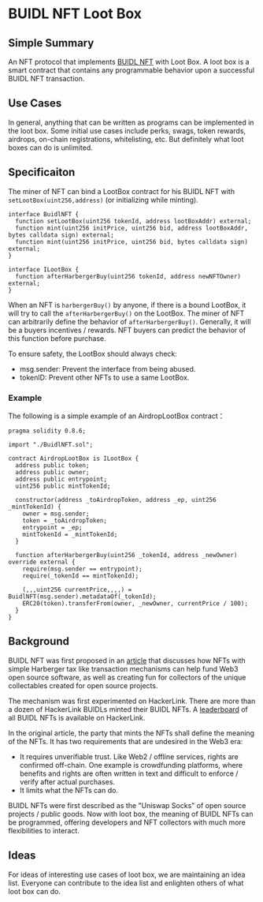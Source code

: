 # BUIDL NFT Loot Box 

## Simple Summary

An NFT protocol that implements [BUIDL NFT](https://dorafactory.medium.com/hackers-painters-open-source-projects-nfts-and-simplified-harberger-tax-b6a672ade89f) with Loot Box. A loot box is a smart contract that contains any programmable behavior upon a successful BUIDL NFT transaction.

## Use Cases

In general, anything that can be written as programs can be implemented in the loot box. Some initial use cases include perks, swags, token rewards, airdrops, on-chain registrations, whitelisting, etc. But definitely what loot boxes can do is unlimited.

## Specificaiton

The miner of NFT can bind a LootBox contract for his BUIDL NFT with `setLootBox(uint256,address)` (or initializing while minting).

``` solidity
interface BuidlNFT {
  function setLootBox(uint256 tokenId, address lootBoxAddr) external;
  function mint(uint256 initPrice, uint256 bid, address lootBoxAddr, bytes calldata sign) external;
  function mint(uint256 initPrice, uint256 bid, bytes calldata sign) external;
}

interface ILootBox {
  function afterHarbergerBuy(uint256 tokenId, address newNFTOwner) external;
}
```

When an NFT is `harbergerBuy()` by anyone, if there is a bound LootBox, it will try to call the `afterHarbergerBuy()` on the LootBox. The miner of NFT can arbitrarily define the behavior of `afterHarbergerBuy()`. Generally, it will be a buyers incentives / rewards. NFT buyers can predict the behavior of this function before purchase.

To ensure safety, the LootBox should always check:

- msg.sender: Prevent the interface from being abused.
- tokenID: Prevent other NFTs to use a same LootBox.

### Example

The following is a simple example of an AirdropLootBox contract：

``` solidity
pragma solidity 0.8.6;

import "./BuidlNFT.sol";

contract AirdropLootBox is ILootBox {
  address public token;
  address public owner;
  address public entrypoint;
  uint256 public mintTokenId;

  constructor(address _toAirdropToken, address _ep, uint256 _mintTokenId) {
    owner = msg.sender;
    token = _toAirdropToken;
    entrypoint = _ep;
    mintTokenId = _mintTokenId;
  }

  function afterHarbergerBuy(uint256 _tokenId, address _newOwner) override external {
    require(msg.sender == entrypoint);
    require(_tokenId == mintTokenId);

    (,,,uint256 currentPrice,,,,) = BuidlNFT(msg.sender).metadataOf(_tokenId);
    ERC20(token).transferFrom(owner, _newOwner, currentPrice / 100);
  }
}
```

## Background

BUIDL NFT was first proposed in an [article](https://dorafactory.medium.com/hackers-painters-open-source-projects-nfts-and-simplified-harberger-tax-b6a672ade89f) that discusses how NFTs with simple Harberger tax like transaction mechanisms can help fund Web3 open source software, as well as creating fun for collectors of the unique collectables created for open source projects.

The mechanism was first experimented on HackerLink. There are more than a dozen of HackerLink BUIDLs minted their BUIDL NFTs. A [leaderboard](https://hackerlink.io/buidl/leaderboard) of all BUIDL NFTs is available on HackerLink.

In the original article, the party that mints the NFTs shall define the meaning of the NFTs. It has two requirements that are undesired in the Web3 era:

- It requires unverifiable trust. Like Web2 / offline services, rights are confirmed off-chain. One example is crowdfunding platforms, where benefits and rights are often written in text and difficult to enforce / verify after actual purchases.
- It limits what the NFTs can do.

BUIDL NFTs were first described as the "Uniswap Socks" of open source projects / public goods. Now with loot box, the meaning of BUIDL NFTs can be programmed, offering developers and NFT collectors with much more flexibilities to interact.

## Ideas

For ideas of interesting use cases of loot box, we are maintaining an idea list. Everyone can contribute to the idea list and enlighten others of what loot box can do.